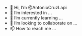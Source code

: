 - 👋 Hi, I’m @AntonioCruzLapi
- 👀 I’m interested in ...
- 🌱 I’m currently learning ...
- 💞️ I’m looking to collaborate on ...
- 📫 How to reach me ...

<!---
AntonioCruzLapi/AntonioCruzLapi is a ✨ special ✨ repository because its `README.md` (this file) appears on your GitHub profile.
You can click the Preview link to take a look at your changes.
--->
